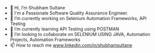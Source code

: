 - 👋 Hi, I’m Shubham Sultane
- 🔭 I'm a Passionate Software Quality Assurance Engineer.
- 👀 I’m currently working on Selenium Automation Frameworks, API Testing
- 🌱 I’m currently learning API Testing using POSTMAN
- 💞️ I’m looking to collaborate on SELENIUM USING JAVA, Automation Projects, Automation Frameworks
- 📫 How to reach me www.linkedin.com/in/shubhamsultane



<!---
shubh251097/shubh251097 is a ✨ special ✨ repository because its `README.md` (this file) appears on your GitHub profile.
You can click the Preview link to take a look at your changes.
--->
